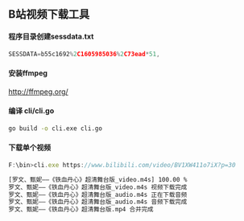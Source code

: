 ## B站视频下载工具

#### 程序目录创建sessdata.txt

```js
SESSDATA=b55c1692%2C1605985036%2C73ead*51,
```

#### 安装ffmpeg
http://ffmpeg.org/

#### 编译 cli/cli.go
```sh
go build -o cli.exe cli.go
```

#### 下载单个视频
```js
F:\bin>cli.exe https://www.bilibili.com/video/BV1XW411o7iX?p=30
```

```sh
[罗文、甄妮——《铁血丹心》超清舞台版_video.m4s] 100.00 %
罗文、甄妮——《铁血丹心》超清舞台版_video.m4s 视频下载完成
罗文、甄妮——《铁血丹心》超清舞台版_audio.m4s 正在下载音频
罗文、甄妮——《铁血丹心》超清舞台版_audio.m4s 音频下载完成
罗文、甄妮——《铁血丹心》超清舞台版.mp4 合并完成
```
